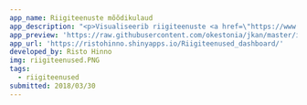 ```yaml
---
app_name: Riigiteenuste mõõdikulaud
app_description: "<p>Visualiseerib riigiteenuste <a href=\"https://www.riigiteenused.ee/api/et/all\" rel=\"nofollow\">API</a>s olevaid andmeid.\_</p>\n<p>Visualizes data from public service <a href=\"https://www.riigiteenused.ee/api/et/all\" rel=\"nofollow\">API</a>."
app_preview: 'https://raw.githubusercontent.com/okestonia/jkan/master/img/riigitenused.PNG'
app_url: 'https://ristohinno.shinyapps.io/Riigiteenused_dashboard/'
developed_by: Risto Hinno
img: riigiteenused.PNG
tags:
  - riigiteenused
submitted: 2018/03/30
---
```

